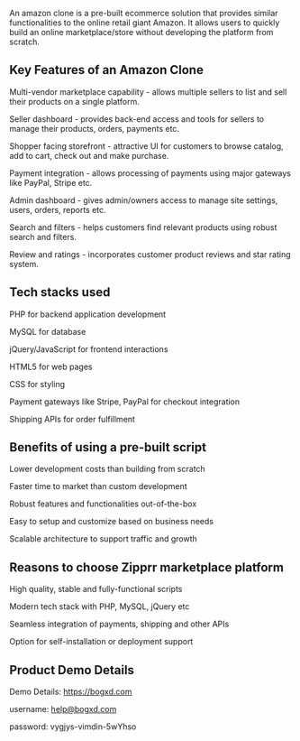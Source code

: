 An amazon clone is a pre-built ecommerce solution that provides similar functionalities to the online retail giant Amazon. It allows users to quickly build an online marketplace/store without developing the platform from scratch.

<h2><b>Key Features of an Amazon Clone</b></h2>

Multi-vendor marketplace capability - allows multiple sellers to list and sell their products on a single platform.

Seller dashboard - provides back-end access and tools for sellers to manage their products, orders, payments etc.

Shopper facing storefront - attractive UI for customers to browse catalog, add to cart, check out and make purchase.

Payment integration - allows processing of payments using major gateways like PayPal, Stripe etc.

Admin dashboard - gives admin/owners access to manage site settings, users, orders, reports etc.

Search and filters - helps customers find relevant products using robust search and filters.

Review and ratings - incorporates customer product reviews and star rating system.

<h2><b>Tech stacks used</b></h2>

PHP for backend application development

MySQL for database

jQuery/JavaScript for frontend interactions

HTML5 for web pages

CSS for styling

Payment gateways like Stripe, PayPal for checkout integration

Shipping APIs for order fulfillment

<h2><b>Benefits of using a pre-built script</b></h2>

Lower development costs than building from scratch

Faster time to market than custom development

Robust features and functionalities out-of-the-box

Easy to setup and customize based on business needs

Scalable architecture to support traffic and growth

<h2><b>Reasons to choose Zipprr marketplace platform</b></h2>

High quality, stable and fully-functional scripts

Modern tech stack with PHP, MySQL, jQuery etc

Seamless integration of payments, shipping and other APIs

Option for self-installation or deployment support

<h2><b>Product Demo Details</b></h2>

Demo Details: https://bogxd.com

username: help@bogxd.com

password: vygjys-vimdin-5wYhso
